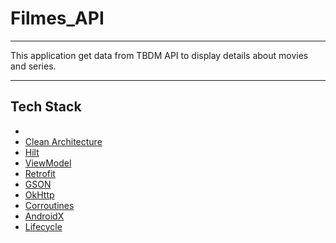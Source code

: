 # Filmes_API

<hr>

This application get data from TBDM API to display details about movies and series.

<hr>

<h2>Tech Stack</h2>

<ul>
  <li><a href="https://developer.android.com/topic/architecture?hl=pt-br>"MVVM Architecture"</a></li>
  <li>Clean Architecture</li>
  <li>Hilt</li>
  <li>ViewModel</li>
  <li>Retrofit</li>
  <li>GSON</li>
  <li>OkHttp</li>
  <li>Corroutines</li>
  <li>AndroidX</li>
  <li>Lifecycle</li>
</ul>
